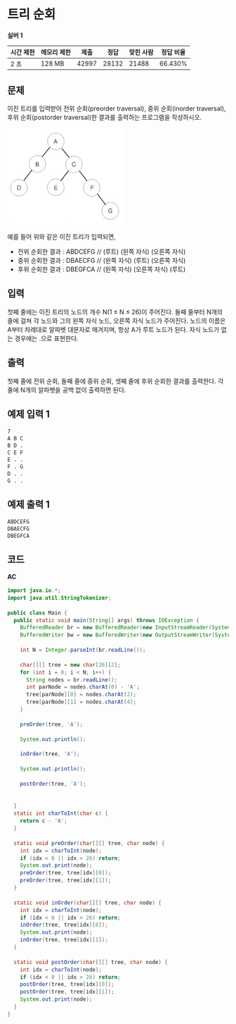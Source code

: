 # 트리 순회

**실버 1**

|시간 제한	|메모리 제한|	제출	|정답	|맞힌 사람|	정답 비율|
|---|---|---|---|---|---|
|2 초	|128 MB|	42997|	28132	|21488	|66.430%|

## 문제 

이진 트리를 입력받아 전위 순회(preorder traversal), 중위 순회(inorder traversal), 후위 순회(postorder traversal)한 결과를 출력하는 프로그램을 작성하시오.

![tree](./tree.png)

예를 들어 위와 같은 이진 트리가 입력되면,

- 전위 순회한 결과 : ABDCEFG // (루트) (왼쪽 자식) (오른쪽 자식)
- 중위 순회한 결과 : DBAECFG // (왼쪽 자식) (루트) (오른쪽 자식)
- 후위 순회한 결과 : DBEGFCA // (왼쪽 자식) (오른쪽 자식) (루트)

## 입력 

첫째 줄에는 이진 트리의 노드의 개수 N(1 ≤ N ≤ 26)이 주어진다. 둘째 줄부터 N개의 줄에 걸쳐 각 노드와 그의 왼쪽 자식 노드, 오른쪽 자식 노드가 주어진다. 노드의 이름은 A부터 차례대로 알파벳 대문자로 매겨지며, 항상 A가 루트 노드가 된다. 자식 노드가 없는 경우에는 .으로 표현한다.

## 출력 

첫째 줄에 전위 순회, 둘째 줄에 중위 순회, 셋째 줄에 후위 순회한 결과를 출력한다. 각 줄에 N개의 알파벳을 공백 없이 출력하면 된다.

## 예제 입력 1

```
7
A B C
B D .
C E F
E . .
F . G
D . .
G . .
```

## 예제 출력 1

```
ABDCEFG
DBAECFG
DBEGFCA
```

## 코드 

**AC**

```java
import java.io.*;
import java.util.StringTokenizer;

public class Main {
  public static void main(String[] args) throws IOException {
    BufferedReader br = new BufferedReader(new InputStreamReader(System.in));
    BufferedWriter bw = new BufferedWriter(new OutputStreamWriter(System.out));

    int N = Integer.parseInt(br.readLine());

    char[][] tree = new char[26][2];
    for (int i = 0; i < N; i++) {
      String nodes = br.readLine();
      int parNode = nodes.charAt(0) - 'A';
      tree[parNode][0] = nodes.charAt(2);
      tree[parNode][1] = nodes.charAt(4);
    }

    preOrder(tree, 'A');

    System.out.println();

    inOrder(tree, 'A');

    System.out.println();

    postOrder(tree, 'A');


  }
  static int charToInt(char c) {
    return c - 'A';
  }

  static void preOrder(char[][] tree, char node) {
    int idx = charToInt(node);
    if (idx < 0 || idx > 26) return;
    System.out.print(node);
    preOrder(tree, tree[idx][0]);
    preOrder(tree, tree[idx][1]);
  }

  static void inOrder(char[][] tree, char node) {
    int idx = charToInt(node);
    if (idx < 0 || idx > 26) return;
    inOrder(tree, tree[idx][0]);
    System.out.print(node);
    inOrder(tree, tree[idx][1]);
  }

  static void postOrder(char[][] tree, char node) {
    int idx = charToInt(node);
    if (idx < 0 || idx > 26) return;
    postOrder(tree, tree[idx][0]);
    postOrder(tree, tree[idx][1]);
    System.out.print(node);
  }
}
```